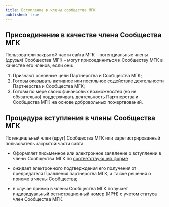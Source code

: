 ```yaml
---
title: Вступление в члены сообщества МГК
published: true
---
```



## Присоединение в качестве члена Сообщества МГК

Пользователи закрытой части сайта МГК – потенциальные члены (друзья) Сообщества МГК – могут присоединиться к Сообществу МГК в качестве его членов, если они:

1. Признают основные цели Партнерства и Сообщества МГК;
2. Готовы оказывать активное или посильное содействие деятельности Партнерства и Сообщества МГК;
3. Готовы по мере своих финансовых возможностей (но не обязательно) поддерживать деятельность Партнерства и Сообщества МГК на основе добровольных пожертвований.

## Процедура вступления в члены Сообщества МГК

Потенциальный член (друг) Сообщества МГК или зарегистрированный пользователь закрытой части сайта:

* Оформляет письменное или электронное заявление о вступлении в члены Сообщества МГК по [соответствующей форме](/assets/files/prisoedinenie-v-kachestve-chlena-soobshhestva-mgk.docx)
* ожидает электронного подтверждения его получения от председателя Правления партнерства МГК, а также решения о приеме в члены Сообщества;

* в случае приема в члены Сообщества МГК получает индивидуальный регистрационный номер (ИРН) с учетом статуса член Сообщества МГК.
